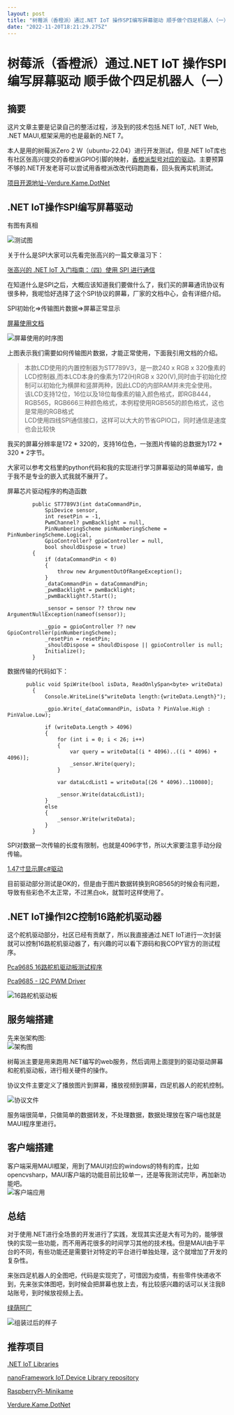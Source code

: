 ```yaml
---
layout: post
title: "树莓派（香橙派）通过.NET IoT 操作SPI编写屏幕驱动 顺手做个四足机器人（一）"
date: "2022-11-20T18:21:29.275Z"
---
```

树莓派（香橙派）通过.NET IoT 操作SPI编写屏幕驱动 顺手做个四足机器人（一）
===========================================

摘要
--

这片文章主要是记录自己的整活过程，涉及到的技术包括.NET IoT, .NET Web, .NET MAUI,框架采用的也是最新的.NET 7。

本人是用的树莓派Zero 2 W（ubuntu-22.04）进行开发测试，但是.NET IoT库也有社区张高兴提交的香橙派GPIO引脚的映射，[香橙派型号对应的驱动](https://github.com/dotnet/iot/tree/main/src/devices/Gpio/Drivers)。主要预算不够的.NET开发老哥可以尝试用香橙派改改代码跑跑看，回头我再实机测试。

[项目开源地址-Verdure.Kame.DotNet](https://github.com/maker-community/Verdure.Kame.DotNet)

.NET IoT操作SPI编写屏幕驱动
-------------------

有图有真相

![测试图](https://img2022.cnblogs.com/blog/1690009/202211/1690009-20221120171208727-2112302115.png)

关于什么是SPI大家可以先看完张高兴的一篇文章温习下：

[张高兴的 .NET IoT 入门指南：（四）使用 SPI 进行通信](https://www.cnblogs.com/zhanggaoxing/p/10943822.html)

在知道什么是SPI之后，大概应该知道我们要做什么了，我们买的屏幕通讯协议有很多种，我呢恰好选择了这个SPI协议的屏幕，厂家的文档中心，会有详细介绍。

SPI初始化=>传输图片数据=>屏幕正常显示

[屏幕使用文档](https://www.waveshare.net/wiki/1.47inch_LCD_Module)

![屏幕使用的时序图](https://img2022.cnblogs.com/blog/1690009/202211/1690009-20221120171759572-1437156170.png)

上图表示我们需要如何传输图片数据，才能正常使用，下面我引用文档的介绍。

> 本款LCD使用的内置控制器为ST7789V3，是一款240 x RGB x 320像素的LCD控制器,而本LCD本身的像素为172(H)RGB x 320(V),同时由于初始化控制可以初始化为横屏和竖屏两种，因此LCD的内部RAM并未完全使用。  
> 该LCD支持12位，16位以及18位每像素的输入颜色格式，即RGB444，RGB565，RGB666三种颜色格式，本例程使用RGB565的颜色格式，这也是常用的RGB格式  
> LCD使用四线SPI通信接口，这样可以大大的节省GPIO口，同时通信是速度也会比较快

我买的屏幕分辨率是172 \* 320的，支持16位色，一张图片传输的总数据为172 \* 320 \* 2字节。

大家可以参考文档里的python代码和我的实现进行学习屏幕驱动的简单编写，由于我不是专业的嵌入式我就不展开了。

屏幕芯片驱动程序的构造函数

            public ST7789V3(int dataCommandPin,
                SpiDevice sensor,
                int resetPin = -1,
                PwmChannel? pwmBacklight = null,
                PinNumberingScheme pinNumberingScheme = PinNumberingScheme.Logical,
                GpioController? gpioController = null,
                bool shouldDispose = true)
            {
                if (dataCommandPin < 0)
                {
                    throw new ArgumentOutOfRangeException();
                }
                _dataCommandPin = dataCommandPin;
                _pwmBacklight = pwmBacklight;
                _pwmBacklight?.Start();
    
                _sensor = sensor ?? throw new ArgumentNullException(nameof(sensor));
    
                _gpio = gpioController ?? new GpioController(pinNumberingScheme);
                _resetPin = resetPin;
                _shouldDispose = shouldDispose || gpioController is null;
                Initialize();
            }
    
    

数据传输的代码如下：

          public void SpiWrite(bool isData, ReadOnlySpan<byte> writeData)
            {
                Console.WriteLine($"writeData length:{writeData.Length}");
    
                _gpio.Write(_dataCommandPin, isData ? PinValue.High : PinValue.Low);
    
                if (writeData.Length > 4096)
                {
                    for (int i = 0; i < 26; i++)
                    {
                        var query = writeData[(i * 4096)..((i * 4096) + 4096)];
                        _sensor.Write(query);
                    }
    
                    var dataLcdList1 = writeData[(26 * 4096)..110080];
    
                    _sensor.Write(dataLcdList1);
                }
                else
                {
                    _sensor.Write(writeData);
                }
            }
    

SPI对数据一次传输的长度有限制，也就是4096字节，所以大家要注意手动分段传输。

[1.47寸显示屏c#驱动](https://github.com/GreenShadeZhang/dotnet-iot-tutorial-code/tree/main/src/ST7789V3)

目前驱动部分测试是OK的，但是由于图片数据转换到RGB565的时候会有问题，导致有些彩色不太正常，不过黑白ok，就暂时这样使用了。

.NET IoT操作I2C控制16路舵机驱动器
-----------------------

这个舵机驱动部分，社区已经有贡献了，所以我直接通过.NET IoT进行一次封装就可以控制16路舵机驱动器了，有兴趣的可以看下源码和我COPY官方的测试程序。

[Pca9685 16路舵机驱动板测试程序](https://github.com/GreenShadeZhang/dotnet-iot-tutorial-code/tree/main/src/Pca9685/Pca9685.Sample)

[Pca9685 - I2C PWM Driver](https://github.com/dotnet/iot/tree/main/src/devices/Pca9685)

![16路舵机驱动板](https://img2022.cnblogs.com/blog/1690009/202211/1690009-20221120173728641-1228523902.png)

服务端搭建
-----

先来张架构图:  
![架构图](https://img2022.cnblogs.com/blog/1690009/202211/1690009-20221120174033408-305631921.png)

树莓派主要是用来跑用.NET编写的web服务，然后调用上面提到的驱动驱动屏幕和舵机驱动板，进行相关硬件的操作。

协议文件主要定义了播放图片到屏幕，播放视频到屏幕，四足机器人的舵机控制。

![协议文件](https://img2022.cnblogs.com/blog/1690009/202211/1690009-20221120180814007-1574009985.png)

服务端很简单，只做简单的数据转发，不处理数据，数据处理放在客户端也就是MAUI程序里进行。

客户端搭建
-----

客户端采用MAUI框架，用到了MAUI对应的windows的特有的库，比如opencvsharp，MAUI客户端的功能目前比较单一，还是等我测试完毕，再加新功能吧。  
![客户端应用](https://img2022.cnblogs.com/blog/1690009/202211/1690009-20221120180152985-778863273.png)

总结
--

对于使用.NET进行全场景的开发进行了实践，发现其实还是大有可为的，能够很快的实现一些功能，而不用再花很多的时间学习其他的技术栈。但是MAUI由于平台的不同，有些功能还是需要针对特定的平台进行单独处理，这个就增加了开发的复杂性。

来张四足机器人的全图吧，代码是实现完了，可惜因为疫情，有些零件快递收不到，先来张实体图吧，到时候会把屏幕也放上去，有比较感兴趣的话可以关注我B站账号，到时候放视频上去。

[绿荫阿广](https://space.bilibili.com/25228512)

![组装过后的样子](https://img2022.cnblogs.com/blog/1690009/202211/1690009-20221120175617108-1004326623.png)

推荐项目
----

[.NET IoT Libraries](https://github.com/dotnet/iot)

[nanoFramework IoT.Device Library repository](https://github.com/nanoframework/nanoFramework.IoT.Device)

[RaspberryPi-Minikame](https://github.com/LakshBhambhani/RaspberryPi-Minikame)

[Verdure.Kame.DotNet](https://github.com/maker-community/Verdure.Kame.DotNet)